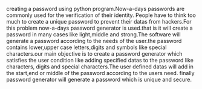 creating a password using python program.Now-a-days passwords are commonly used for the verification of their identity.
People have to think too much to create a unique password to prevent their datas from hackers.For this problem now-a-days password
generator is used.that is it will create a password in many cases like light,middle and strong.The software will generate a password 
according to the needs of the user.the password contains lower,upper case letters,digits and symbols like special characters.our main 
objective is to create a password generator which satisfies the user condition like adding specified datas to the password like characters,
digits and special characters.The user defined datas will add in the start,end or middle of the password according to the users need.
finally password generator will generate a password which is unique and secure.
